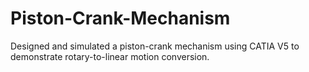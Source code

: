 # Piston-Crank-Mechanism
Designed and simulated a piston-crank mechanism using CATIA V5 to demonstrate rotary-to-linear motion conversion. 
